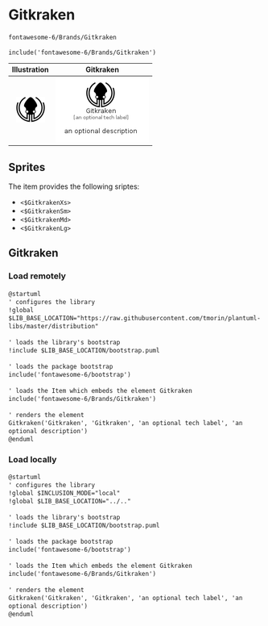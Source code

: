 # Gitkraken


```text
fontawesome-6/Brands/Gitkraken
```

```text
include('fontawesome-6/Brands/Gitkraken')
```



| Illustration | Gitkraken |
| :---: | :---: |
| ![illustration for Illustration](../../fontawesome-6/Brands/Gitkraken.png) | ![illustration for Gitkraken](../../fontawesome-6/Brands/Gitkraken.Local.png) |



## Sprites
The item provides the following sriptes:

- `<$GitkrakenXs>`
- `<$GitkrakenSm>`
- `<$GitkrakenMd>`
- `<$GitkrakenLg>`





## Gitkraken

### Load remotely
```plantuml
@startuml
' configures the library
!global $LIB_BASE_LOCATION="https://raw.githubusercontent.com/tmorin/plantuml-libs/master/distribution"

' loads the library's bootstrap
!include $LIB_BASE_LOCATION/bootstrap.puml

' loads the package bootstrap
include('fontawesome-6/bootstrap')

' loads the Item which embeds the element Gitkraken
include('fontawesome-6/Brands/Gitkraken')

' renders the element
Gitkraken('Gitkraken', 'Gitkraken', 'an optional tech label', 'an optional description')
@enduml
```

### Load locally
```plantuml
@startuml
' configures the library
!global $INCLUSION_MODE="local"
!global $LIB_BASE_LOCATION="../.."

' loads the library's bootstrap
!include $LIB_BASE_LOCATION/bootstrap.puml

' loads the package bootstrap
include('fontawesome-6/bootstrap')

' loads the Item which embeds the element Gitkraken
include('fontawesome-6/Brands/Gitkraken')

' renders the element
Gitkraken('Gitkraken', 'Gitkraken', 'an optional tech label', 'an optional description')
@enduml
```


